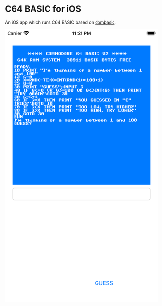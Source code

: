 # C64 BASIC for iOS

An iOS app which runs C64 BASIC based on [cbmbasic](https://github.com/mist64/cbmbasic).

![screenshot](screenshot.png)